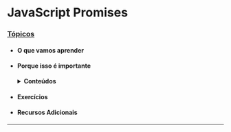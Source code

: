 # JavaScript Promises

### <ins>Tópicos</ins>
* #### O que vamos aprender
* #### Porque isso é importante
  <details>
    <summary> <strong>Conteúdos</strong> </summary>
    
    1. Application Programming Interface (API) 
    2. Relembrando o fluxo assíncrono
    3. Promises
    4. Para fixar
  </details> 
  
* #### Exercícios
* #### Recursos Adicionais
<hr>
